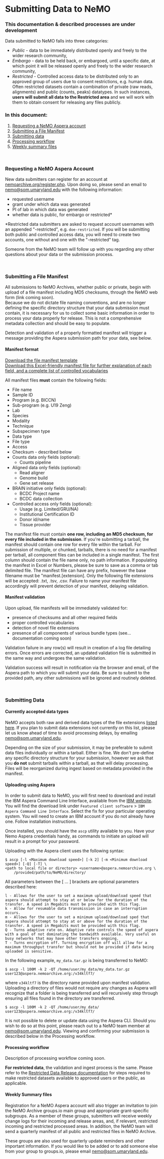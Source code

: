 # Submitting Data to NeMO

### This documentation & described processes are under development

Data submitted to NeMO falls into three categories:
* *Public* - data to be immediately distributed openly and freely to the wider research community,
* *Embargo* - data to be held back, or embargoed, until a specific date, at which point it will be released openly and freely to the wider research community,
* *Restricted* - Controlled access data to be distributed only to an approved group of users due to consent restrictions, e.g. human data. Often restricted datasets contain a combination of private (raw reads, alignments) and public (counts, peaks) datatypes.  In such instances, **users will submit all data to the Restricted area** and we will work with them to obtain consent for releasing any files publicly.


### In this document:
1. [Requesting a NeMO Aspera account](#requesting-a-nemo-aspera-account)
2. [Submitting a File Manifest](#submitting-a-file-manifest)
3. [Submitting data](#submitting-data)
4. [Processing workflow](#processing-workflow)
5. [Weekly summary files](#weekly-summary-files)

&nbsp;  

### Requesting a NeMO Aspera Account
New data submitters can register for an account at [nemoarchive.org/register.php](https://nemoarchive.org/register.php). Upon doing so, please send an email to [nemo@som.umaryland.edu](mailto:nemo@som.umaryland.edu) with the following information:
* requested username
* grant under which data was generated
* PI of lab in which data was generated
* whether data is public, for embargo or restricted*

*Restricted data submitters are asked to request account usernames with an appended "-restricted", e.g. `doe-restricted`. If you will be submitting both public and controlled access data, you will need to create two accounts, one without and one with the "-restricted" tag.

Someone from the NeMO team will follow up with you regarding any other questions about your data or the submission process.

&nbsp;  
### Submitting a File Manifest

All submissions to NeMO Archives, whether public or private, begin with upload of a file manifest including MD5 checksums, through the NeMO web form (link coming soon).    
Because we do not dictate file naming conventions, and are no longer defining the specific directory structure that your data submission must contain, it is necessary for us to collect some basic information in order to process your data properly for release. This is not a comprehensive metadata collection and should be easy to populate. 

Detection and validation of a properly formatted manifest will trigger a message providing the Aspera submission path for your data, see below. 


#### Manifest format
[Download the file manifest template](./manifest_template.txt)  
[Download this Excel-friendly manifest file for further explanation of each field, and a complete list of controlled vocabularies](./manifest_controlled_vocabularies.xlsx)

All manifest files **must** contain the following fields:
 * File name
 * Sample ID
 * Program (e.g. BICCN)
 * Sub-program (e.g. U19 Zeng)
 * Lab
 * Species
 * Modality
 * Technique
 * Subspecimen type
 * Data type
 * File type
 * Access
 * Checksum - described below
 * Counts data only fields (optional):
   - Counts pipeline
 * Aligned data only fields (optional):
   - Read aligner
   - Genome build
   - Gene set release
 * BRAIN initiative only fields (optional):
   - BCDC Project name
   - BCDC data collection
 * Controlled access only fields (optional):
   - Usage (e.g. Limited/GRU/NA)
   - Institutional Certification ID
   - Donor id/name
   - Tissue provider

The manifest file must contain **one row, including an MD5 checksum, for every file included in the submission**. If you're submitting a tarball, the manifest should contain one row for every file within the tarball. For submission of multiple, or chunked, tarballs, there is no need for a manifest per tarball, all component files can be included in a single manifest.
The first column should contain the file name only, no path information. If populating the manifest in Excel or Numbers, please be sure to save as a comma or tab delimited file. The manifest file can have any prefix, however the base filename must be "manifest.[extension]. Only the following file extensions will be accepted: .txt, .tsv, .csv. Failure to name your manifest file accordingly will prevent detection of your manifest, delaying validation.

#### Manifest validation

Upon upload, file manifests will be immediately validated for: 
* presence of checksums and all other required fields
* proper controlled vocabularies
* detection of novel file extensions
* presence of all components of various bundle types (see... documentation coming soon)

Validation failure in any row(s) will result in creation of a log file detailing errors. Once errors are corrected, an updated validation file is submitted in the same way and undergoes the same validation.

Validation success will result in notification via the browser and email, of the Aspera path to which you will submit your data. Be sure to submit to the provided path, any other submissions will be ignored and routinely deleted.

&nbsp;  

### Submitting Data

#### Currently accepted data types
NeMO accepts both raw and derived data types of the file extensions [listed here](./file_extensions.md). If you plan to submit data extensions not currently on this list, please let us know ahead of time to avoid processing delays, by emailing nemo@som.umaryland.edu.

Depending on the size of your submission, it may be preferable to submit data files individually or within a tarball. Either is fine. We don't pre-define any specific directory structure for your submission, however we ask that you **do not** submit tarballs within a tarball, as that will delay processing. Files will be reorganized during ingest based on metadata provided in the manifest.


#### Uploading using Aspera
In order to submit data to NeMO, you will first need to download and install the IBM Aspera Command Line Interface, available from the [IBM website](https://www.ibm.com/products/aspera/downloads). You will find the download link under `Featured client software` > `IBM Aspera Command Line Interface`. Select the fix for your particular operating system. You will need to create an IBM account if you do not already have one. Follow installation instructions.

Once installed, you should have the `ascp` utility available to you. Have your Nemo Aspera credentials handy, as commands to initiate an upload will result in a prompt for your password.

Uploading with the Aspera client uses the following syntax:

```
$ ascp [-l <Maximum download speed>] [-k 2] [-m <Minimum download speed>] [-Q] [-T] \
<path to local file or directory> <username>@aspera.nemoarchive.org \
    /provided/path/to/NeMO/directory/
```

All parameters between the [ ... ] brackets are optional parameters described here:

```
l - Allows for the user to set a maximum upload/download speed that aspera should attempt to stay at or below for the duration of the transfer. A speed in Megabits must be provided with this flag.
k - Allow for resumable data transmission in case an interruption occurs.
m - Allows for the user to set a minimum upload/download sped that aspera should attempt to stay at or above for the duration of the transfer. A speed in Megabits must be provided with this flag.
Q - Turns adaptive rate on. Adaptive rate controls the speed of aspera with a goal of not dominating the bandwidth available. Very useful on busy networks that may have other transfers ongoing.
T - Turns encryption off. Turning encryption off will allow for a maximum throughput transfer but should not be provided if data being uploaded is sensitive.
```

In the following example, `my_data.tar.gz` is being transferred to NeMO:

```
$ ascp -l 100M -k 2 -QT /home/user/my_data/my_data.tar.gz user123@aspera.nemoarchive.org:/v34kltf7/
```
where `v34kltf7` is the directory name provided upon manifest validation. Uploading a directory of files would not require any changes as Aspera will recognize that a folder is being transferred and will recursively step through ensuring all files found in the directory are transferred.

```
$ ascp -l 100M -k 2 -QT /home/user/my_data/ user123@aspera.nemoarchive.org:/v34kltf7/
```

It is not possible to delete or update data using the Aspera CLI. Should you wish to do so at this point, please reach out to a NeMO team member at nemo@som.umaryland.edu. Viewing and confirming your submission is described below in the Processing workflow.


#### Processing workflow
Description of processing workflow coming soon.

**For restricted data**, the validation and ingest process is the same. Please refer to the [Restricted Data Release documentation](./release_restricted.md) for steps required to make restricted datasets available to approved users or the public, as applicable.



#### Weekly Summary files
Registration for a NeMO Aspera account will also trigger an invitation to join the NeMO Archive groups.io main group and appropriate grant-specific subgroups. As a member of these groups, submitters will receive weekly change logs for their incoming and release areas, and, if relevant, restricted incoming and restricted processed areas. In addition, the NeMO team will send a quarterly manifest of all public and restricted files in NeMO Archive.

These groups are also used for quarterly update reminders and other important information. If you would like to be added or to add someone else from your group to groups.io, please email nemo@som.umaryland.edu.
